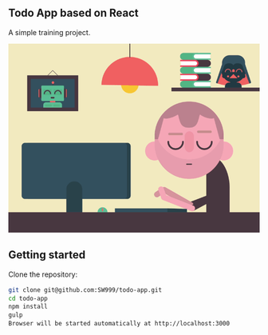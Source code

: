 ## Todo App based on React

A simple training project.


![A simple training project](https://github.com/SW999/todo-app/raw/master/img/test-project.gif)

## Getting started
Clone the repository:

```sh
git clone git@github.com:SW999/todo-app.git
cd todo-app
npm install
gulp
Browser will be started automatically at http://localhost:3000
```
